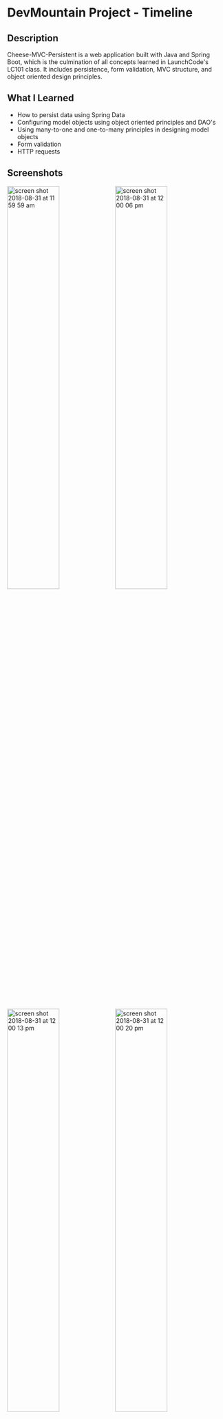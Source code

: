 # DevMountain Project - Timeline

## Description 
Cheese-MVC-Persistent is a web application built with Java and Spring Boot, which is the culmination of all concepts learned in LaunchCode's LC101 class. It includes persistence, form validation, MVC structure, and object oriented design principles.

## What I Learned

* How to persist data using Spring Data
* Configuring model objects using object oriented principles and DAO's
* Using many-to-one and one-to-many principles in designing model objects
* Form validation
* HTTP requests

## Screenshots

<img width="49%" alt="screen shot 2018-08-31 at 11 59 59 am" src="https://user-images.githubusercontent.com/27315950/44928860-4f880480-ad16-11e8-9b46-50bd11eecba9.png">
<img width="49%" alt="screen shot 2018-08-31 at 12 00 06 pm" src="https://user-images.githubusercontent.com/27315950/44928861-4f880480-ad16-11e8-8a25-69f69d0ded9c.png">
<img width="49%" alt="screen shot 2018-08-31 at 12 00 13 pm" src="https://user-images.githubusercontent.com/27315950/44928862-50209b00-ad16-11e8-8e6b-6f441d5c060c.png">
<img width="49%" alt="screen shot 2018-08-31 at 12 00 20 pm" src="https://user-images.githubusercontent.com/27315950/44928864-50209b00-ad16-11e8-841f-6e32b3f8effb.png">
<img width="49%" alt="screen shot 2018-08-31 at 12 00 36 pm" src="https://user-images.githubusercontent.com/27315950/44928865-50209b00-ad16-11e8-9558-2e6db90c3e23.png">
<img width="49%" alt="screen shot 2018-08-31 at 12 00 40 pm" src="https://user-images.githubusercontent.com/27315950/44928866-50209b00-ad16-11e8-8515-32d2ae4770a7.png">



## Project Dates
Started and completed on 6/13/18
